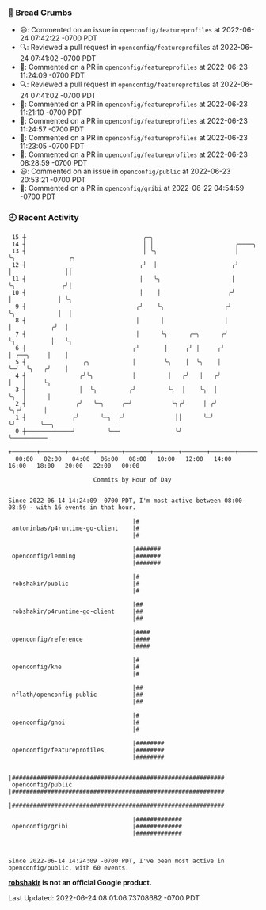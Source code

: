 ### 🍞 Bread Crumbs

 * 😃: Commented on an issue in `openconfig/featureprofiles` at 2022-06-24 07:42:22 -0700 PDT
 * 🔍: Reviewed a pull request in  `openconfig/featureprofiles` at 2022-06-24 07:41:02 -0700 PDT
 * 💬: Commented on a PR in  `openconfig/featureprofiles` at 2022-06-23 11:24:09 -0700 PDT
 * 🔍: Reviewed a pull request in  `openconfig/featureprofiles` at 2022-06-24 07:41:02 -0700 PDT
 * 💬: Commented on a PR in  `openconfig/featureprofiles` at 2022-06-23 11:21:10 -0700 PDT
 * 💬: Commented on a PR in  `openconfig/featureprofiles` at 2022-06-23 11:24:57 -0700 PDT
 * 💬: Commented on a PR in  `openconfig/featureprofiles` at 2022-06-23 11:23:05 -0700 PDT
 * 💬: Commented on a PR in  `openconfig/featureprofiles` at 2022-06-23 08:28:59 -0700 PDT
 * 😃: Commented on an issue in `openconfig/public` at 2022-06-23 20:53:21 -0700 PDT
 * 💬: Commented on a PR in  `openconfig/gribi` at 2022-06-22 04:54:59 -0700 PDT

### 🕘 Recent Activity
```
 15 ┼                                 ╭─╮
 14 ┤                                 │ │                       ╭────╮
 13 ┤                                 │ ╰╮                      │    ╰╮               ╭╮
 12 ┤                                ╭╯  │                     ╭╯     │               ││
 11 ┤                                │   ╰╮                    │      ╰╮             ╭╯│
 10 ┤                                │    │                   ╭╯       │             │ ╰╮
  9 ┤                               ╭╯    ╰╮                 ╭╯        ╰╮            │  │
  8 ┤                               │      │                 │          │           ╭╯  │
  7 ┤                               │      ╰╮      ╭─╮      ╭╯          ╰╮          │   ╰╮
  6 ┤                              ╭╯       │     ╭╯ │     ╭╯            │ ╭──╮     │    │
  5 ┤                ╭╮            │        ╰╮    │  ╰╮    │             ╰─╯  ╰╮   ╭╯    │
  4 ┤               ╭╯╰╮           │         │   ╭╯   │   ╭╯                   │   │     ╰╮
  3 ┤               │  ╰╮         ╭╯         ╰╮  │    ╰╮  │                    ╰╮  │      │
  2 ┤              ╭╯   ╰─╮     ╭─╯           ╰╮╭╯     │ ╭╯                     ╰╮╭╯      │
  1 ┤             ╭╯      ╰─╮  ╭╯              ││      ╰─╯                       ╰╯       ╰──╮
  0 ┼─────────────╯         ╰──╯               ╰╯                                            ╰──────────
    +───────+───────+───────+───────+───────+───────+───────+───────+───────+───────+───────+───────+────
  00:00   02:00   04:00   06:00   08:00   10:00   12:00   14:00   16:00   18:00   20:00   22:00   00:00   

						Commits by Hour of Day


Since 2022-06-14 14:24:09 -0700 PDT, I'm most active between 08:00-08:59 - with 16 events in that hour.

```



```
                                   |#
 antoninbas/p4runtime-go-client    |#
                                   |#

                                   |#######
 openconfig/lemming                |#######
                                   |#######

                                   |#
 robshakir/public                  |#
                                   |#

                                   |##
 robshakir/p4runtime-go-client     |##
                                   |##

                                   |####
 openconfig/reference              |####
                                   |####

                                   |#
 openconfig/kne                    |#
                                   |#

                                   |##
 nflath/openconfig-public          |##
                                   |##

                                   |#
 openconfig/gnoi                   |#
                                   |#

                                   |########
 openconfig/featureprofiles        |########
                                   |########

                                   |############################################################
 openconfig/public                 |############################################################
                                   |############################################################

                                   |#############
 openconfig/gribi                  |#############
                                   |#############



Since 2022-06-14 14:24:09 -0700 PDT, I've been most active in openconfig/public, with 60 events.

```
**[robshakir](mailto:robjs@google.com) is not an official Google product.**  


Last Updated: 2022-06-24 08:01:06.73708682 -0700 PDT
